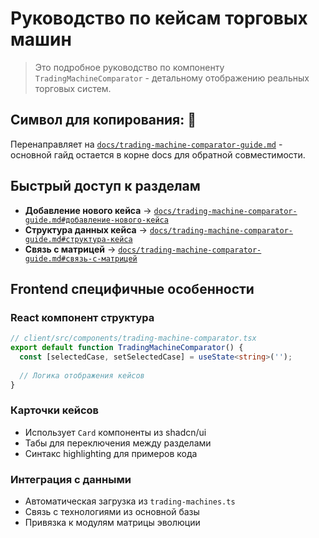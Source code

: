 
# Руководство по кейсам торговых машин

> Это подробное руководство по компоненту `TradingMachineComparator` - детальному отображению реальных торговых систем.

## Символ для копирования: 🎯

Перенаправляет на [`docs/trading-machine-comparator-guide.md`](../trading-machine-comparator-guide.md) - основной гайд остается в корне docs для обратной совместимости.

## Быстрый доступ к разделам

- **Добавление нового кейса** → [`docs/trading-machine-comparator-guide.md#добавление-нового-кейса`](../trading-machine-comparator-guide.md#добавление-нового-кейса)
- **Структура данных кейса** → [`docs/trading-machine-comparator-guide.md#структура-кейса`](../trading-machine-comparator-guide.md#структура-кейса)
- **Связь с матрицей** → [`docs/trading-machine-comparator-guide.md#связь-с-матрицей`](../trading-machine-comparator-guide.md#связь-с-матрицей)

## Frontend специфичные особенности

### React компонент структура
```typescript
// client/src/components/trading-machine-comparator.tsx
export default function TradingMachineComparator() {
  const [selectedCase, setSelectedCase] = useState<string>('');
  
  // Логика отображения кейсов
}
```

### Карточки кейсов
- Использует `Card` компоненты из shadcn/ui
- Табы для переключения между разделами
- Синтакс highlighting для примеров кода

### Интеграция с данными
- Автоматическая загрузка из `trading-machines.ts`
- Связь с технологиями из основной базы
- Привязка к модулям матрицы эволюции
